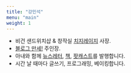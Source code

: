 ```yaml
---
title: "강민석"
menu: "main"
weight: 1
---
```


- 비건 샌드위치샵 & 창작실 [치지레이지](https://cheesylazy.com/) 사장.
- [블로그 만세!](http://blogmansae.com/) 주인장.
- 아내와 함께 [뉴스레터](https://cheesylazy.com/all), [책](https://cheesylazy.com/too-small-to-fail/), [팟캐스트](https://cheesylazy.com/tag/podcast/)를 발행합니다.
- 시간 날 때마다 글쓰기, 프로그래밍, 베이킹합니다.

